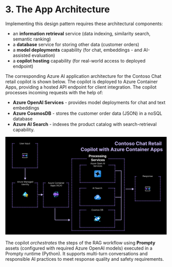 # 3. The App Architecture

Implementing this design pattern requires these architectural components:

 - an **information retrieval** service (data indexing, similarity search, semantic ranking)
 - a **database** service for storing other data (customer orders)
 - a **model deployments** capability (for chat, embeddings - and AI-assisted evaluation)
 - a **copilot hosting** capability (for real-world access to deployed endpoint)

The corresponding Azure AI application architecture for the Contoso Chat retail copilot is shown below. The copilot is deployed to Azure Container Apps, providing a hosted API endpoint for client integration. The copilot processes incoming requests with the help of:

 - **Azure OpenAI Services**  - provides model deployments for chat and text embeddings
 - **Azure CosmosDB**  - stores the customer order data (JSON) in a noSQL database
 - **Azure AI Search**  - indexes the product catalog with search-retrieval capability. 

![ACA Architecture](./../img/aca-architecture.png)

The copilot _orchestrates_ the steps of the RAG workflow using **Prompty** assets (configured with required Azure OpenAI models) executed in a Prompty runtime (Python). It supports multi-turn conversations and responsible AI practices to meet response quality and safety requirements.
